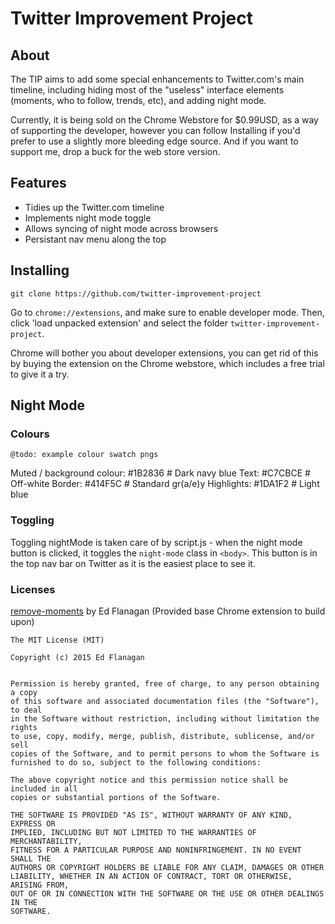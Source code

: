 # Twitter Improvement Project

## About

The TIP aims to add some special enhancements to Twitter.com's 
main timeline, including hiding most of the "useless" interface 
elements (moments, who to follow, trends, etc), and adding night
mode.

Currently, it is being sold on the Chrome Webstore for $0.99USD,
as a way of supporting the developer, however you can follow Installing
if you'd prefer to use a slightly more bleeding edge source. And 
if you want to support me, drop a buck for the web store version.

## Features

 - Tidies up the Twitter.com timeline
 - Implements night mode toggle
 - Allows syncing of night mode across browsers
 - Persistant nav menu along the top

## Installing

`git clone https://github.com/twitter-improvement-project`

Go to `chrome://extensions`, and make sure to enable developer mode.
Then, click 'load unpacked extension' and select the folder 
`twitter-improvement-project`.

Chrome will bother you about developer extensions, you can get rid
of this by buying the extension on the Chrome webstore, which
includes a free trial to give it a try.

## Night Mode

### Colours

`@todo: example colour swatch pngs`

Muted / background colour: #1B2836  # Dark navy blue
Text: #C7CBCE  # Off-white
Border: #414F5C  # Standard gr(a/e)y
Highlights: #1DA1F2  # Light blue

### Toggling

Toggling nightMode is taken care of by script.js - when 
the night mode button is clicked, it toggles the `night-mode` class
in `<body>`. This button is in the top nav bar on Twitter as it
is the easiest place to see it.

### Licenses

[remove-moments](https://github.com/ed-flanagan/remove-moments) by Ed Flanagan (Provided base Chrome extension to build upon)

```
The MIT License (MIT)

Copyright (c) 2015 Ed Flanagan


Permission is hereby granted, free of charge, to any person obtaining a copy
of this software and associated documentation files (the "Software"), to deal
in the Software without restriction, including without limitation the rights
to use, copy, modify, merge, publish, distribute, sublicense, and/or sell
copies of the Software, and to permit persons to whom the Software is
furnished to do so, subject to the following conditions:

The above copyright notice and this permission notice shall be included in all
copies or substantial portions of the Software.

THE SOFTWARE IS PROVIDED "AS IS", WITHOUT WARRANTY OF ANY KIND, EXPRESS OR
IMPLIED, INCLUDING BUT NOT LIMITED TO THE WARRANTIES OF MERCHANTABILITY,
FITNESS FOR A PARTICULAR PURPOSE AND NONINFRINGEMENT. IN NO EVENT SHALL THE
AUTHORS OR COPYRIGHT HOLDERS BE LIABLE FOR ANY CLAIM, DAMAGES OR OTHER
LIABILITY, WHETHER IN AN ACTION OF CONTRACT, TORT OR OTHERWISE, ARISING FROM,
OUT OF OR IN CONNECTION WITH THE SOFTWARE OR THE USE OR OTHER DEALINGS IN THE
SOFTWARE.
```